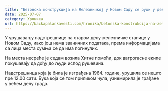 ```yaml
---
title: "Бетонска конструкција на Железничкој у Новом Саду се руши у делићу секунде, пада на људе"
date: 2025-07-07
category: Хроника
url: https://backapalankavesti.com/hronika/betonska-konstrukcija-na-zeleznickoj-u-novom-sadu-se-rusi-u-delicu-sekunde-pada-na-ljude/
---
```


У урушавању надстрешнице на старом делу железничке станице у Новом Саду, иако још нема званичних података, према информацијама са лица места сумња се да има погинулих.

На места несреће је седам возила Хитне помоћи, док ватрогасне екипе покушавају да дођу до људи испод рушевина.

Надстрешница која је била је изграђена 1964. године, урушила се нешто пре 12.00 сати. Бука која се том приликом чула, узнемирила је грађане у већем делу града.

